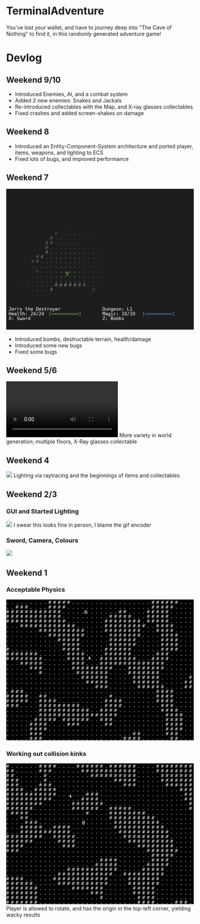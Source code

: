 # TerminalAdventure
You've lost your wallet, and have to journey deep into "The Cave of Nothing" to find it, in this randomly generated
adventure game!

# Devlog

## Weekend 9/10
  - Introduced Enemies, AI, and a combat system
  - Added 2 new enemies: Snakes and Jackals
  - Re-introduced collectables with the Map, and X-ray glasses collectables
  - Fixed crashes and added screen-shakes on damage

## Weekend 8
  - Introduced an Entity-Component-System architecture and ported player, items, weapons, and lighting to ECS
  - Fixed lots of bugs, and improved performance

## Weekend 7
![](https://github.com/Themichaelreimer/TerminalAdventure/blob/main/gif/7.gif)
- Introduced bombs, destructable terrain, health/damage
- Introduced some new bugs
- Fixed some bugs

## Weekend 5/6
![](https://github.com/Themichaelreimer/TerminalAdventure/blob/main/gif/6.mov)
More variety in world generation; multiple floors, X-Ray glasses collectable

## Weekend 4
![](https://github.com/Themichaelreimer/TerminalAdventure/blob/main/gif/5.gif)
Lighting via raytracing and the beginnings of items and collectables

## Weekend 2/3

### GUI and Started Lighting
![](https://github.com/Themichaelreimer/TerminalAdventure/blob/main/gif/4.gif)
I swear this looks fine in person, I blame the gif encoder

### Sword, Camera, Colours
![](https://github.com/Themichaelreimer/TerminalAdventure/blob/main/gif/3.gif)

## Weekend 1

### Acceptable Physics
![](https://github.com/Themichaelreimer/TerminalAdventure/blob/main/gif/2.gif)

### Working out collision kinks
![](https://github.com/Themichaelreimer/TerminalAdventure/blob/main/gif/1.gif)
Player is allowed to rotate, and has the origin in the top-left corner, yielding wacky results
